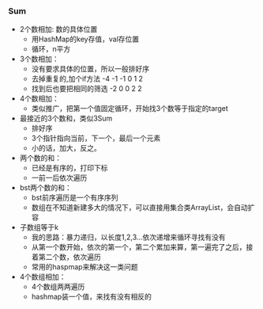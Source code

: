 
### Sum
 * 2个数相加: 数的具体位置
    - 用HashMap的key存值，val存位置
    -  循环，n平方
 * 3个数相加：
    - 没有要求具体的位置，所以一般排好序
    - 去掉重复的,加个if方法  -4 -1 -1 0 1 2
    - 找到后也要把相同的筛选 -2 0 0 2 2
 * 4个数相加：
    - 类似推广，把第一个值固定循环，开始找3个数等于指定的target
 * 最接近的3个数和，类似3Sum
	- 排好序
	- 3个指针指向当前，下一个，最后一个元素
	- 小的话，加大，反之。
 * 两个数的和：
    - 已经是有序的，打印下标
	- 一前一后依次遍历
 * bst两个数的和：
	- bst前序遍历是一个有序序列
	- 数组在不知道新建多大的情况下，可以直接用集合类ArrayList，会自动扩容
 * 子数组等于k
	- 我的思路：暴力递归，以长度1,2,3...依次递增来循环寻找有没有
	- 从第一个数开始，依次的第一个，第二个累加来算，第一遍完了之后，接着第二个数，依次遍历
	- 常用的haspmap来解决这一类问题
 * 4个数组相加：
	- 4个数组两两遍历
	- hashmap装一个值，来找有没有相反的